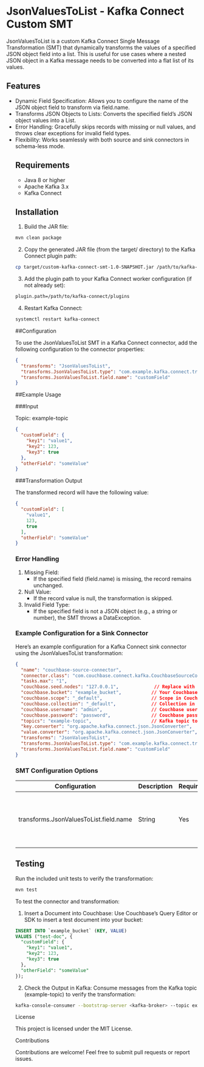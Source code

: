 # JsonValuesToList - Kafka Connect Custom SMT

JsonValuesToList is a custom Kafka Connect Single Message Transformation (SMT) that dynamically transforms the values of a specified JSON object field into a list. This is useful for use cases where a nested JSON object in a Kafka message needs to be converted into a flat list of its values.

## Features

-	Dynamic Field Specification: Allows you to configure the name of the JSON object field to transform via field.name.
-	Transforms JSON Objects to Lists: Converts the specified field’s JSON object values into a List<Object>.
-	Error Handling: Gracefully skips records with missing or null values, and throws clear exceptions for invalid field types.
-	Flexibility: Works seamlessly with both source and sink connectors in schema-less mode.


## Requirements

- Java 8 or higher
- Apache Kafka 3.x
- Kafka Connect

## Installation

1. Build the JAR file:
```bash
mvn clean package
```
2. Copy the generated JAR file (from the target/ directory) to the Kafka Connect plugin path:
```bash
cp target/custom-kafka-connect-smt-1.0-SNAPSHOT.jar /path/to/kafka-connect/plugins/
```
3.	Add the plugin path to your Kafka Connect worker configuration (if not already set):
```bash
plugin.path=/path/to/kafka-connect/plugins
```
4.	Restart Kafka Connect:
```bash
systemctl restart kafka-connect
```

##Configuration

To use the JsonValuesToList SMT in a Kafka Connect connector, add the following configuration to the connector properties:
```json
{
  "transforms": "JsonValuesToList",
  "transforms.JsonValuesToList.type": "com.example.kafka.connect.transforms.JsonValuesToList",
  "transforms.JsonValuesToList.field.name": "customField"
}
```

##Example Usage

###Input

Topic: example-topic
```json
{
  "customField": {
    "key1": "value1",
    "key2": 123,
    "key3": true
  },
  "otherField": "someValue"
}
```

###Transformation Output

The transformed record will have the following value:
```json
{
  "customField": [
    "value1",
    123,
    true
  ],
  "otherField": "someValue"
}
```

### Error Handling

1.	Missing Field:
    -	If the specified field (field.name) is missing, the record remains unchanged.
2.	Null Value:
    -	If the record value is null, the transformation is skipped.
3.	Invalid Field Type:
    -	If the specified field is not a JSON object (e.g., a string or number), the SMT throws a DataException.


### Example Configuration for a Sink Connector

Here’s an example configuration for a Kafka Connect sink connector using the JsonValuesToList transformation:

```json
{
  "name": "couchbase-source-connector",
  "connector.class": "com.couchbase.connect.kafka.CouchbaseSourceConnector",
  "tasks.max": "1",
  "couchbase.seed.nodes": "127.0.0.1",             // Replace with your Couchbase host
  "couchbase.bucket": "example_bucket",           // Your Couchbase bucket name
  "couchbase.scope": "_default",                  // Scope in Couchbase (optional)
  "couchbase.collection": "_default",             // Collection in Couchbase (optional)
  "couchbase.username": "admin",                  // Couchbase username
  "couchbase.password": "password",               // Couchbase password
  "topics": "example-topic",                      // Kafka topic to write the documents to
  "key.converter": "org.apache.kafka.connect.json.JsonConverter",
  "value.converter": "org.apache.kafka.connect.json.JsonConverter",
  "transforms": "JsonValuesToList",
  "transforms.JsonValuesToList.type": "com.example.kafka.connect.transforms.JsonValuesToList",
  "transforms.JsonValuesToList.field.name": "customField"
}
```
### SMT Configuration Options

|    Configuration                    | Description  | Required|Default |Description                                                   |
|-------------------------------------|---------------|--------|--------|--------------------------------------------------------------|
transforms.JsonValuesToList.field.name|	String	      |Yes	   | None	|The name of the JSON object field to transform into a list.   |



## Testing

Run the included unit tests to verify the transformation:
```bash
mvn test
```


To test the connector and transformation:

1.	Insert a Document into Couchbase:
Use Couchbase’s Query Editor or SDK to insert a test document into your bucket:
```sql
INSERT INTO `example_bucket` (KEY, VALUE)
VALUES ("test-doc", {
  "customField": {
    "key1": "value1",
    "key2": 123,
    "key3": true
  },
  "otherField": "someValue"
});
```
2.	Check the Output in Kafka:
Consume messages from the Kafka topic (example-topic) to verify the transformation:
```bash
kafka-console-consumer --bootstrap-server <kafka-broker> --topic example-topic --from-beginning --property print.key=true
```

License

This project is licensed under the MIT License.

Contributions

Contributions are welcome! Feel free to submit pull requests or report issues.
